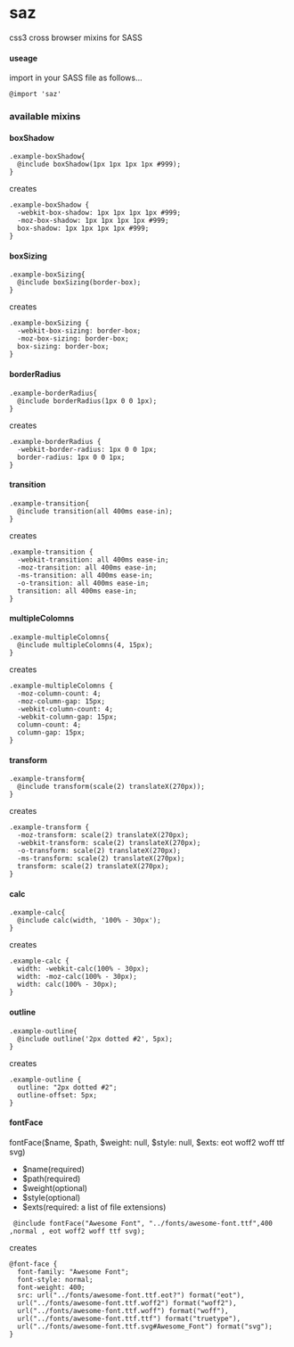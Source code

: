 # saz
css3 cross browser mixins for SASS
#### useage
import in your SASS file as follows...
````
@import 'saz'
````

### available mixins

#### boxShadow
````
.example-boxShadow{
  @include boxShadow(1px 1px 1px 1px #999);
}
````
creates
````
.example-boxShadow {
  -webkit-box-shadow: 1px 1px 1px 1px #999;
  -moz-box-shadow: 1px 1px 1px 1px #999;
  box-shadow: 1px 1px 1px 1px #999;
}
````
#### boxSizing
````
.example-boxSizing{
  @include boxSizing(border-box);
}
````
creates
````
.example-boxSizing {
  -webkit-box-sizing: border-box;
  -moz-box-sizing: border-box;
  box-sizing: border-box;
}
````
#### borderRadius
````
.example-borderRadius{
  @include borderRadius(1px 0 0 1px);
}
````
creates
````
.example-borderRadius {
  -webkit-border-radius: 1px 0 0 1px;
  border-radius: 1px 0 0 1px;
}

````
#### transition
````
.example-transition{
  @include transition(all 400ms ease-in);
}
````
creates
````
.example-transition {
  -webkit-transition: all 400ms ease-in;
  -moz-transition: all 400ms ease-in;
  -ms-transition: all 400ms ease-in;
  -o-transition: all 400ms ease-in;
  transition: all 400ms ease-in;
}
````
#### multipleColomns
````
.example-multipleColomns{
  @include multipleColomns(4, 15px);
}
````
creates
````
.example-multipleColomns {
  -moz-column-count: 4;
  -moz-column-gap: 15px;
  -webkit-column-count: 4;
  -webkit-column-gap: 15px;
  column-count: 4;
  column-gap: 15px;
}

````
#### transform
````
.example-transform{
  @include transform(scale(2) translateX(270px));
}
````
creates
````
.example-transform {
  -moz-transform: scale(2) translateX(270px);
  -webkit-transform: scale(2) translateX(270px);
  -o-transform: scale(2) translateX(270px);
  -ms-transform: scale(2) translateX(270px);
  transform: scale(2) translateX(270px);
}
````
#### calc
````
.example-calc{
  @include calc(width, '100% - 30px');
}
````
creates
````
.example-calc {
  width: -webkit-calc(100% - 30px);
  width: -moz-calc(100% - 30px);
  width: calc(100% - 30px);
}
````
#### outline
````
.example-outline{
  @include outline('2px dotted #2', 5px);
}
````
creates
````
.example-outline {
  outline: "2px dotted #2";
  outline-offset: 5px;
}
````
#### fontFace
fontFace($name, $path, $weight: null, $style: null, $exts: eot woff2 woff ttf svg)
- $name(required)
- $path(required)
- $weight(optional)
- $style(optional)
- $exts(required: a list of file extensions)
````
 @include fontFace("Awesome Font", "../fonts/awesome-font.ttf",400 ,normal , eot woff2 woff ttf svg);

````
creates
````
@font-face {
  font-family: "Awesome Font";
  font-style: normal;
  font-weight: 400;
  src: url("../fonts/awesome-font.ttf.eot?") format("eot"), 
  url("../fonts/awesome-font.ttf.woff2") format("woff2"), 
  url("../fonts/awesome-font.ttf.woff") format("woff"), 
  url("../fonts/awesome-font.ttf.ttf") format("truetype"), 
  url("../fonts/awesome-font.ttf.svg#Awesome_Font") format("svg");
}

````



